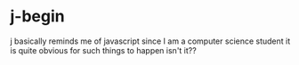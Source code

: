 # j-begin
j basically reminds me of javascript since I am a computer science student it is quite obvious for such things to happen isn't it??
